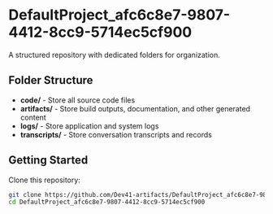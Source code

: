 # DefaultProject_afc6c8e7-9807-4412-8cc9-5714ec5cf900
A structured repository with dedicated folders for organization.

## Folder Structure

- **code/** - Store all source code files
- **artifacts/** - Store build outputs, documentation, and other generated content
- **logs/** - Store application and system logs
- **transcripts/** - Store conversation transcripts and records

## Getting Started

Clone this repository:
```bash
git clone https://github.com/Dev41-artifacts/DefaultProject_afc6c8e7-9807-4412-8cc9-5714ec5cf900
cd DefaultProject_afc6c8e7-9807-4412-8cc9-5714ec5cf900
```
